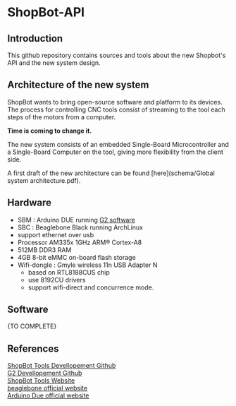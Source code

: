 ShopBot-API
===========

## Introduction
This github repository contains sources and tools about the new Shopbot's API and the new system design.

## Architecture of the new system
  ShopBot wants to bring open-source software and platform to its devices.  
  The process for controlling CNC tools consist of streaming to the tool each steps of the motors from a computer.  
      
  **Time is coming to change it.**  
    
  The new system consists of an embedded Single-Board Microcontroller and a Single-Board Computer on the tool, giving more flexibility from the client side.  
  
  A first draft of the new architecture can be found [here](schema/Global system architecture.pdf).
  
## Hardware
* SBM : Arduino DUE running [G2 software](https://github.com/synthetos/g2)
* SBC : Beaglebone Black running ArchLinux
 * support ethernet over usb
 * Processor AM335x 1GHz ARM® Cortex-A8
 * 512MB DDR3 RAM
 * 4GB 8-bit eMMC on-board flash storage
* Wifi-dongle : Gmyle wireless 11n USB Adapter N
  * based on RTL8188CUS chip
  * use 8192CU drivers
  * support wifi-direct and concurrence mode.


## Software
{TO COMPLETE}


## References
[ShopBot Tools Devellopement Github](https://github.com/ShopBotTools)  
[G2 Devellopement Github](https://github.com/synthetos/g2)  
[ShopBot Tools Website](http://shopbottoolss.com)  
[beaglebone official website](http://beagleboard.org/)  
[Arduino Due official website](http://arduino.cc/en/Main/arduinoBoardDue)  
